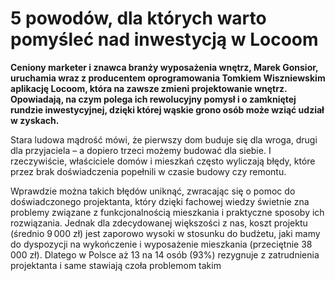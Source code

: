 
# 5 powodów, dla których warto pomyśleć nad inwestycją w Locoom

**Ceniony marketer i znawca branży wyposażenia wnętrz, Marek Gonsior, uruchamia wraz z producentem oprogramowania Tomkiem Wiszniewskim aplikację Locoom, która na zawsze zmieni projektowanie wnętrz. Opowiadają, na czym polega ich rewolucyjny pomysł i o zamkniętej rundzie inwestycyjnej, dzięki której wąskie grono osób może wziąć udział w zyskach.**

Stara ludowa mądrość mówi, że pierwszy dom buduje się dla wroga, drugi dla przyjaciela – a dopiero trzeci możemy budować dla siebie. I rzeczywiście, właściciele domów i mieszkań często wyliczają błędy, które przez brak doświadczenia popełnili w czasie budowy czy remontu.

Wprawdzie można takich błędów uniknąć, zwracając się o pomoc do doświadczonego projektanta, który dzięki fachowej wiedzy świetnie zna problemy związane z funkcjonalnością mieszkania i praktyczne sposoby ich rozwiązania. Jednak dla zdecydowanej większości z nas, koszt projektu (średnio 9 000 zł) jest zaporowo wysoki w stosunku do budżetu, jaki mamy do dyspozycji na wykończenie i wyposażenie mieszkania (przeciętnie 38 000 zł). Dlatego w Polsce aż 13 na 14 osób (93%) rezygnuje z zatrudnienia projektanta i same stawiają czoła problemom takim
<!--stackedit_data:
eyJoaXN0b3J5IjpbMjE0MzY4MjAzOSwtNjUzNzIwMTI4LC0yMD
kwMjUwMzM2XX0=
-->